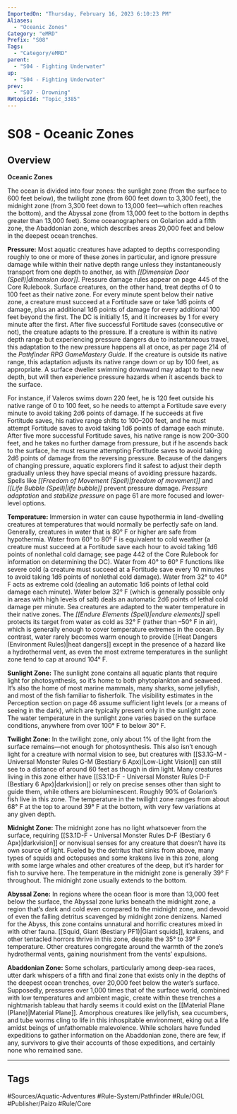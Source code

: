 ```yaml
---
ImportedOn: "Thursday, February 16, 2023 6:10:23 PM"
Aliases:
  - "Oceanic Zones"
Category: "eMRD"
Prefix: "S08"
Tags:
  - "Category/eMRD"
parent:
  - "S04 - Fighting Underwater"
up:
  - "S04 - Fighting Underwater"
prev:
  - "S07 - Drowning"
RWtopicId: "Topic_3385"
---
```

# S08 - Oceanic Zones
## Overview
**Oceanic Zones**

The ocean is divided into four zones: the sunlight zone (from the surface to 600 feet below), the twilight zone (from 600 feet down to 3,300 feet), the midnight zone (from 3,300 feet down to 13,000 feet—which often reaches the bottom), and the Abyssal zone (from 13,000 feet to the bottom in depths greater than 13,000 feet). Some oceanographers on Golarion add a fifth zone, the Abaddonian zone, which describes areas 20,000 feet and below in the deepest ocean trenches.

**Pressure:** Most aquatic creatures have adapted to depths corresponding roughly to one or more of these zones in particular, and ignore pressure damage while within their native depth range unless they instantaneously transport from one depth to another, as with *[[Dimension Door (Spell)|dimension door]]*. Pressure damage rules appear on page 445 of the Core Rulebook. Surface creatures, on the other hand, treat depths of 0 to 100 feet as their native zone. For every minute spent below their native zone, a creature must succeed at a Fortitude save or take 1d6 points of damage, plus an additional 1d6 points of damage for every additional 100 feet beyond the first. The DC is initially 15, and it increases by 1 for every minute after the first. After five successful Fortitude saves (consecutive or not), the creature adapts to the pressure. If a creature is within its native depth range but experiencing pressure dangers due to instantaneous travel, this adaptation to the new pressure happens all at once, as per page 214 of the *Pathfinder RPG GameMastery Guide*. If the creature is outside its native range, this adaptation adjusts its native range down or up by 100 feet, as appropriate. A surface dweller swimming downward may adapt to the new depth, but will then experience pressure hazards when it ascends back to the surface.

For instance, if Valeros swims down 220 feet, he is 120 feet outside his native range of 0 to 100 feet, so he needs to attempt a Fortitude save every minute to avoid taking 2d6 points of damage. If he succeeds at five Fortitude saves, his native range shifts to 100–200 feet, and he must attempt Fortitude saves to avoid taking 1d6 points of damage each minute. After five more successful Fortitude saves, his native range is now 200–300 feet, and he takes no further damage from pressure, but if he ascends back to the surface, he must resume attempting Fortitude saves to avoid taking 2d6 points of damage from the reversing pressure. Because of the dangers of changing pressure, aquatic explorers find it safest to adjust their depth gradually unless they have special means of avoiding pressure hazards. Spells like *[[Freedom of Movement (Spell)|freedom of movement]]* and *[[Life Bubble (Spell)|life bubble]]* prevent pressure damage. *Pressure adaptation* and *stabilize pressure* on page 61 are more focused and lower-level options.

**Temperature:** Immersion in water can cause hypothermia in land-dwelling creatures at temperatures that would normally be perfectly safe on land. Generally, creatures in water that is 80° F or higher are safe from hypothermia. Water from 60° to 80° F is equivalent to cold weather (a creature must succeed at a Fortitude save each hour to avoid taking 1d6 points of nonlethal cold damage; see page 442 of the Core Rulebook for information on determining the DC). Water from 40° to 60° F functions like severe cold (a creature must succeed at a Fortitude save every 10 minutes to avoid taking 1d6 points of nonlethal cold damage). Water from 32° to 40° F acts as extreme cold (dealing an automatic 1d6 points of lethal cold damage each minute). Water below 32° F (which is generally possible only in areas with high levels of salt) deals an automatic 2d6 points of lethal cold damage per minute. Sea creatures are adapted to the water temperature in their native zones. The *[[Endure Elements (Spell)|endure elements]]* spell protects its target from water as cold as 32° F (rather than –50° F in air), which is generally enough to cover temperature extremes in the ocean. By contrast, water rarely becomes warm enough to provide [[Heat Dangers (Environment Rules)|heat dangers]] except in the presence of a hazard like a hydrothermal vent, as even the most extreme temperatures in the sunlight zone tend to cap at around 104° F.

**Sunlight Zone:** The sunlight zone contains all aquatic plants that require light for photosynthesis, so it’s home to both phytoplankton and seaweed. It’s also the home of most marine mammals, many sharks, some jellyfish, and most of the fish familiar to fisherfolk. The visibility estimates in the Perception section on page 46 assume sufficient light levels (or a means of seeing in the dark), which are typically present only in the sunlight zone. The water temperature in the sunlight zone varies based on the surface conditions, anywhere from over 100° F to below 30° F.

**Twilight Zone:** In the twilight zone, only about 1% of the light from the surface remains—not enough for photosynthesis. This also isn’t enough light for a creature with normal vision to see, but creatures with [[S3.1G-M - Universal Monster Rules G-M (Bestiary 6 Apx)|Low-Light Vision]] can still see to a distance of around 60 feet as though in dim light. Many creatures living in this zone either have [[S3.1D-F - Universal Monster Rules D-F (Bestiary 6 Apx)|darkvision]] or rely on precise senses other than sight to guide them, while others are bioluminescent. Roughly 90% of Golarion’s fish live in this zone. The temperature in the twilight zone ranges from about 68° F at the top to around 39° F at the bottom, with very few variations at any given depth.

**Midnight Zone:** The midnight zone has no light whatsoever from the surface, requiring [[S3.1D-F - Universal Monster Rules D-F (Bestiary 6 Apx)|darkvision]] or nonvisual senses for any creature that doesn’t have its own source of light. Fueled by the detritus that sinks from above, many types of squids and octopuses and some krakens live in this zone, along with some large whales and other creatures of the deep, but it’s harder for fish to survive here. The temperature in the midnight zone is generally 39° F throughout. The midnight zone usually extends to the bottom.

**Abyssal Zone:** In regions where the ocean floor is more than 13,000 feet below the surface, the Abyssal zone lurks beneath the midnight zone, a region that’s dark and cold even compared to the midnight zone, and devoid of even the falling detritus scavenged by midnight zone denizens. Named for the Abyss, this zone contains unnatural and horrific creatures mixed in with other fauna. [[Squid, Giant (Bestiary PF1)|Giant squids]], krakens, and other tentacled horrors thrive in this zone, despite the 35° to 39° F temperature. Other creatures congregate around the warmth of the zone’s hydrothermal vents, gaining nourishment from the vents’ expulsions.

**Abaddonian Zone:** Some scholars, particularly among deep-sea races, utter dark whispers of a fifth and final zone that exists only in the depths of the deepest ocean trenches, over 20,000 feet below the water’s surface. Supposedly, pressures over 1,000 times that of the surface world, combined with low temperatures and ambient magic, create within these trenches a nightmarish tableau that hardly seems it could exist on the [[Material Plane (Plane)|Material Plane]]. Amorphous creatures like jellyfish, sea cucumbers, and tube worms cling to life in this inhospitable environment, eking out a life amidst beings of unfathomable malevolence. While scholars have funded expeditions to gather information on the Abaddonian zone, there are few, if any, survivors to give their accounts of those expeditions, and certainly none who remained sane.


---
## Tags
#Sources/Aquatic-Adventures #Rule-System/Pathfinder #Rule/OGL #Publisher/Paizo #Rule/Core

